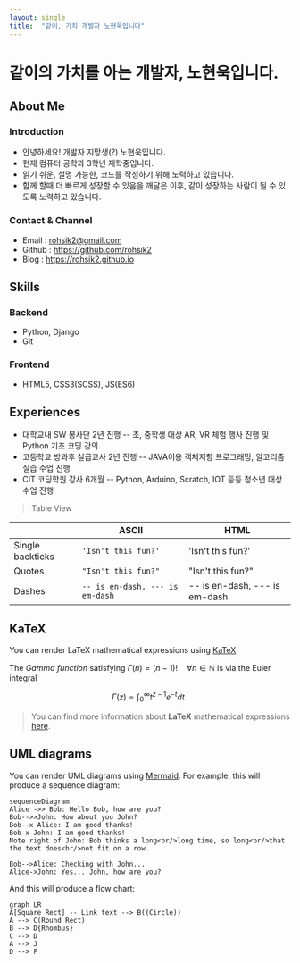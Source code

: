 ```yaml
---
layout: single
title:  "같이, 가치 개발자 노현욱입니다"
---
```



# 같이의 가치를 아는 개발자,  노현욱입니다.
## About Me
### Introduction
-   안녕하세요! 개발자 지망생(?) 노현욱입니다.
-   현재 컴퓨터 공학과 3학년 재학중입니다.
-   읽기 쉬운, 설명 가능한, 코드를 작성하기 위해 노력하고 있습니다.
-   함께 할때 더 빠르게 성장할 수 있음을 깨달은 이후, 같이 성장하는 사람이 될 수 있도록 노력하고 있습니다.

### Contact & Channel
- Email : rohsik2@gmail.com
- Github : https://github.com/rohsik2
- Blog : https://rohsik2.github.io

## Skills

### Backend
- Python, Django
- Git

### Frontend

-   HTML5, CSS3(SCSS), JS(ES6)

## Experiences
- 대학교내 SW 봉사단 2년 진행
-- 초, 중학생 대상 AR, VR 체험 행사 진행 및 Python 기초 코딩 강의
- 고등학교 방과후 실급교사 2년 진행
-- JAVA이용 객체지향 프로그래밍, 알고리즘 실습 수업 진행
- CIT 코딩학원 강사 6개월
-- Python, Arduino, Scratch, IOT 등등 청소년 대상 수업 진행

> Table View

|                |ASCII                          |HTML                         |
|----------------|-------------------------------|-----------------------------|
|Single backticks|`'Isn't this fun?'`            |'Isn't this fun?'            |
|Quotes          |`"Isn't this fun?"`            |"Isn't this fun?"            |
|Dashes          |`-- is en-dash, --- is em-dash`|-- is en-dash, --- is em-dash|


## KaTeX

You can render LaTeX mathematical expressions using [KaTeX](https://khan.github.io/KaTeX/):

The *Gamma function* satisfying $\Gamma(n) = (n-1)!\quad\forall n\in\mathbb N$ is via the Euler integral

$$
\Gamma(z) = \int_0^\infty t^{z-1}e^{-t}dt\,.
$$

> You can find more information about **LaTeX** mathematical expressions [here](http://meta.math.stackexchange.com/questions/5020/mathjax-basic-tutorial-and-quick-reference).


## UML diagrams

You can render UML diagrams using [Mermaid](https://mermaidjs.github.io/). For example, this will produce a sequence diagram:

```mermaid
sequenceDiagram
Alice ->> Bob: Hello Bob, how are you?
Bob-->>John: How about you John?
Bob--x Alice: I am good thanks!
Bob-x John: I am good thanks!
Note right of John: Bob thinks a long<br/>long time, so long<br/>that the text does<br/>not fit on a row.

Bob-->Alice: Checking with John...
Alice->John: Yes... John, how are you?
```

And this will produce a flow chart:

```mermaid
graph LR
A[Square Rect] -- Link text --> B((Circle))
A --> C(Round Rect)
B --> D{Rhombus}
C --> D
A --> J
D --> F
```
